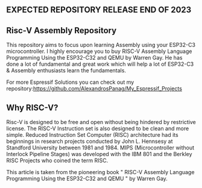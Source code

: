 EXPECTED REPOSITORY RELEASE END OF 2023
------------------------------

Risc-V Assembly Repository
-----



This repository aims to focus upon learning Assembly using your ESP32-C3 microcontroller. I highly encourage you to buy RISC-V Assembly Language Programming Using the ESP32-C32 and QEMU by Warren Gay. He has done a lot of fundamental and great work which will help a lot of ESP32-C3 & Assembly enthusiasts learn the fundamentals.

For more Espressif Solutions you can check out my repository:https://github.com/AlexandrosPanag/My_Espressif_Projects

Why RISC-V?
----

Risc-V is designed to be free and open without being hindered by restrictive license. The RISC-V Instruction set is also designed to be clean and more simple. Reduced Instruction Set Computer (RISC) architecture had its beginnings in research projects conducted by John L. Hennsesy at Standford University between 1981 and 1984. MIPS (Microcontroller without Interlock Pipeline Stages) was developed with the IBM 801 and the Berkley RISC Projects who coined the term RISC.

This article is taken from the pioneering book " RISC-V Assembly Language Programming Using the ESP32-C32 and QEMU " by Warren Gay.
